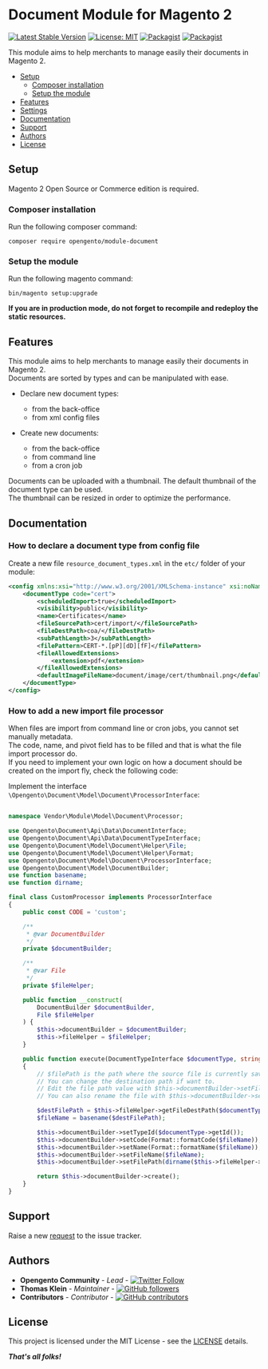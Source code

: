 # Document Module for Magento 2

[![Latest Stable Version](https://img.shields.io/packagist/v/opengento/module-document.svg?style=flat-square)](https://packagist.org/packages/opengento/module-document)
[![License: MIT](https://img.shields.io/github/license/opengento/magento2-document.svg?style=flat-square)](./LICENSE) 
[![Packagist](https://img.shields.io/packagist/dt/opengento/module-document.svg?style=flat-square)](https://packagist.org/packages/opengento/module-document/stats)
[![Packagist](https://img.shields.io/packagist/dm/opengento/module-document.svg?style=flat-square)](https://packagist.org/packages/opengento/module-document/stats)

This module aims to help merchants to manage easily their documents in Magento 2.

 - [Setup](#setup)
   - [Composer installation](#composer-installation)
   - [Setup the module](#setup-the-module)
 - [Features](#features)
 - [Settings](#settings)
 - [Documentation](#documentation)
 - [Support](#support)
 - [Authors](#authors)
 - [License](#license)

## Setup

Magento 2 Open Source or Commerce edition is required.

###  Composer installation

Run the following composer command:

```
composer require opengento/module-document
```

### Setup the module

Run the following magento command:

```
bin/magento setup:upgrade
```

**If you are in production mode, do not forget to recompile and redeploy the static resources.**

## Features

This module aims to help merchants to manage easily their documents in Magento 2.  
Documents are sorted by types and can be manipulated with ease.

- Declare new document types:
  - from the back-office
  - from xml config files

- Create new documents:
  - from the back-office
  - from command line
  - from a cron job

Documents can be uploaded with a thumbnail. The default thumbnail of the document type can be used.  
The thumbnail can be resized in order to optimize the performance.

## Documentation

### How to declare a document type from config file

Create a new file `resource_document_types.xml` in the `etc/` folder of your module:

```xml
<config xmlns:xsi="http://www.w3.org/2001/XMLSchema-instance" xsi:noNamespaceSchemaLocation="urn:opengento:document:etc/resource_document_types.xsd">
    <documentType code="cert">
        <scheduledImport>true</scheduledImport>
        <visibility>public</visibility>
        <name>Certificates</name>
        <fileSourcePath>cert/import/</fileSourcePath>
        <fileDestPath>coa/</fileDestPath>
        <subPathLength>3</subPathLength>
        <filePattern>CERT-*.[pP][dD][fF]</filePattern>
        <fileAllowedExtensions>
            <extension>pdf</extension>
        </fileAllowedExtensions>
        <defaultImageFileName>document/image/cert/thumbnail.png</defaultImageFileName>
    </documentType>
</config>
```

### How to add a new import file processor

When files are import from command line or cron jobs, you cannot set manually metadata.  
The code, name, and pivot field has to be filled and that is what the file import processor do.  
If you need to implement your own logic on how a document should be created on the import fly, check the following code:

Implement the interface `\Opengento\Document\Model\Document\ProcessorInterface`:

```php

namespace Vendor\Module\Model\Document\Processor;

use Opengento\Document\Api\Data\DocumentInterface;
use Opengento\Document\Api\Data\DocumentTypeInterface;
use Opengento\Document\Model\Document\Helper\File;
use Opengento\Document\Model\Document\Helper\Format;
use Opengento\Document\Model\Document\ProcessorInterface;
use Opengento\Document\Model\DocumentBuilder;
use function basename;
use function dirname;

final class CustomProcessor implements ProcessorInterface
{
    public const CODE = 'custom';

    /**
     * @var DocumentBuilder
     */
    private $documentBuilder;

    /**
     * @var File
     */
    private $fileHelper;

    public function __construct(
        DocumentBuilder $documentBuilder,
        File $fileHelper
    ) {
        $this->documentBuilder = $documentBuilder;
        $this->fileHelper = $fileHelper;
    }

    public function execute(DocumentTypeInterface $documentType, string $filePath): DocumentInterface
    {
        // $filePath is the path where the source file is currently saved.
        // You can change the destination path if want to.
        // Edit the file path value with $this->documentBuilder->setFilePath($newDestPath).
        // You can also rename the file with $this->documentBuilder->setFileName($newFileName)

        $destFilePath = $this->fileHelper->getFileDestPath($documentType, $filePath);
        $fileName = basename($destFilePath);

        $this->documentBuilder->setTypeId($documentType->getId());
        $this->documentBuilder->setCode(Format::formatCode($fileName));
        $this->documentBuilder->setName(Format::formatName($fileName));
        $this->documentBuilder->setFileName($fileName);
        $this->documentBuilder->setFilePath(dirname($this->fileHelper->getRelativeFilePath($destFilePath)));

        return $this->documentBuilder->create();
    }
}
```

## Support

Raise a new [request](https://github.com/opengento/magento2-document/issues) to the issue tracker.

## Authors

- **Opengento Community** - *Lead* - [![Twitter Follow](https://img.shields.io/twitter/follow/opengento.svg?style=social)](https://twitter.com/opengento)
- **Thomas Klein** - *Maintainer* - [![GitHub followers](https://img.shields.io/github/followers/thomas-kl1.svg?style=social)](https://github.com/thomas-kl1)
- **Contributors** - *Contributor* - [![GitHub contributors](https://img.shields.io/github/contributors/opengento/magento2-document.svg?style=flat-square)](https://github.com/opengento/magento2-document/graphs/contributors)

## License

This project is licensed under the MIT License - see the [LICENSE](./LICENSE) details.

***That's all folks!***
